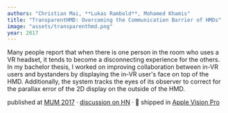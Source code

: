 ```yaml
---
authors: "Christian Mai, **Lukas Rambold**, Mohamed Khamis"
title: "TransparentHMD: Overcoming the Communication Barrier of HMDs"
image: "assets/transparenthmd.png"
year: 2017
---
```

Many people report that when there is one person in the room who uses a VR headset, it tends to become a disconnecting experience for the others. In my bachelor thesis, I worked on improving collaboration between in-VR users and bystanders by displaying the in-VR user's face on top of the HMD. Additionally, the system tracks the eyes of its observer to correct for the parallax error of the 2D display on the outside of the HMD.

published at [MUM 2017](https://dl.acm.org/doi/10.1145/3152832.3157813) · [discussion on HN](https://news.ycombinator.com/item?id=36243738) · 🚀 shipped in [Apple Vision Pro](https://www.apple.com/apple-vision-pro/)
